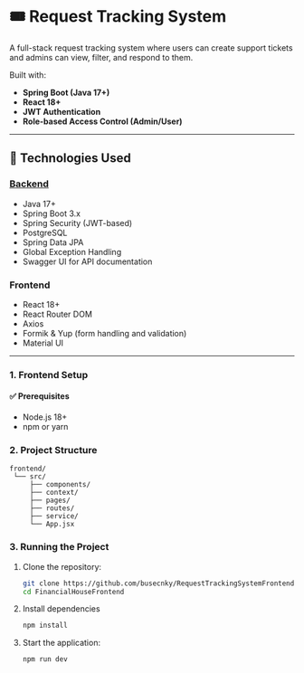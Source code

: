 # 🎟️ Request Tracking System

A full-stack request tracking system where users can create support tickets and admins can view, filter, and respond to them.

Built with:
- **Spring Boot (Java 17+)**
- **React 18+**
- **JWT Authentication**
- **Role-based Access Control (Admin/User)**

---

## 🔧 Technologies Used

### [Backend](https://github.com/busecnky/RequestTrackingSystem)
- Java 17+
- Spring Boot 3.x
- Spring Security (JWT-based)
- PostgreSQL
- Spring Data JPA
- Global Exception Handling
- Swagger UI for API documentation

### Frontend
- React 18+
- React Router DOM
- Axios
- Formik & Yup (form handling and validation)
- Material UI

---

### 1. Frontend Setup

#### ✅ Prerequisites
- Node.js 18+
- npm or yarn


### 2. Project Structure
```
frontend/
 └── src/
     ├── components/
     ├── context/
     ├── pages/
     ├── routes/
     ├── service/
     └── App.jsx
```
### 3. Running the Project

1. Clone the repository:

   ```bash
   git clone https://github.com/busecnky/RequestTrackingSystemFrontend.git
   cd FinancialHouseFrontend

2. Install dependencies
   ```bash
   npm install

3. Start the application:
   ```bash
   npm run dev



